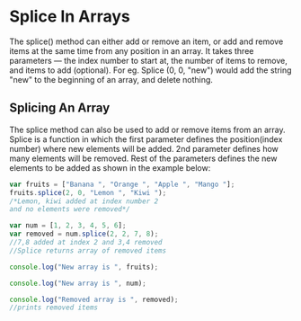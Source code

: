 # Splice In Arrays

The splice() method can either add or remove an item, or add and remove items at the same time from any position in an array. It takes three parameters — the index number to start at, the number of items to remove, and items to add (optional). For eg. Splice (0, 0, "new") would add the string "new" to the beginning of an array, and delete nothing.

## Splicing An Array

The splice method can also be used to add or remove items from an array. Splice is a function in which the first parameter defines the position(index number) where new elements will be added. 2nd parameter defines how many elements will be removed. Rest of the parameters defines the new elements to be added as shown in the example below:

```js
var fruits = ["Banana ", "Orange ", "Apple ", "Mango "];
fruits.splice(2, 0, "Lemon ", "Kiwi ");
/*Lemon, kiwi added at index number 2 
and no elements were removed*/

var num = [1, 2, 3, 4, 5, 6];
var removed = num.splice(2, 2, 7, 8);
//7,8 added at index 2 and 3,4 removed
//Splice returns array of removed items

console.log("New array is ", fruits);

console.log("New array is ", num);

console.log("Removed array is ", removed);
//prints removed items
```